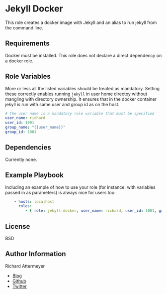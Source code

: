 Jekyll Docker
=============

This role creates a docker image with Jekyll and an alias to run jekyll from the command line.

Requirements
------------

Docker must be installed. This role does not declare a direct dependency on
a docker role.

Role Variables
--------------

More or less all the listed variables should be treated as mandatory.
Setting these correctly enables running `jekyll` in user home directoy
without mangling with directory ownership.
It ensures that in the docker container jekyll is run with same user and group id
as on the host.

```yaml
# the user name is a mandatory role variable that must be specified
user_name: richard
user_id: 1001
group_name: "{{user_name}}"
group_id: 1001
```

Dependencies
------------

Currently none.

Example Playbook
----------------

Including an example of how to use your role (for instance, with variables passed in as parameters) is always nice for users too:

```yaml
    - hosts: localhost
      roles:
         - { role: jekyll-docker, user_name: richard, user_id: 1001, group_name: richard, group_id: 1001, become: true, become_user: richard }
```

License
-------

BSD

Author Information
------------------
Richard Attermeyer

* [Blog](http://www.rattermyer.de)
* [Github](https://github.com/rattermeyer)
* [Twitter](https://twitter.com/rattermeyer)
